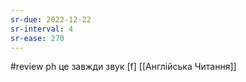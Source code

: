 ```yaml
---
sr-due: 2022-12-22
sr-interval: 4
sr-ease: 270
---
```


#review 
ph це завжди звук [f]
[[Англійська Читання]]